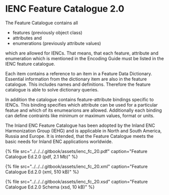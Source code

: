 # IENC Feature Catalogue 2.0

The Feature Catalogue contains all

* features \(previously object class\)
* attributes and
* enumerations \(previously attribute values\)

which are allowed for IENCs. That means, that each feature, attribute and enumeration which is mentioned in the Encoding Guide must be listed in the IENC feature catalogue.

Each item contains a reference to an item in a Feature Data Dictionary. Essential information from the dictionary item are also in the feature catalogue. This includes names and definitions. Therefore the feature catalogue is able to solve dictionary queries.

In addition the catalogue contains feature-attribute bindings specific to IENCs. This binding specifies which attribute can be used for a particular featue and which of its enumearions are allowed. Additionally each binding can define contraints like minimum or maximum values, format or units.

The Inland ENC Feature Catalogue has been adopted by the Inland ENC Harmonization Group \(IEHG\) and is applicable in North and South America, Russia and Europe. It is intended, that the Feature Catalogue meets the basic needs for Inland ENC applications worldwide.

{% file src="../../../.gitbook/assets/ienc\_fc\_20.pdf" caption="Feature Catalogue Ed.2.0 \(pdf, 2.1 Mb\)" %}

{% file src="../../../.gitbook/assets/ienc\_fc\_20.xml" caption="Feature Catalogue Ed.2.0 \(xml, 510 kB\)" %}

{% file src="../../../.gitbook/assets/ienc\_fc\_20.xsd" caption="Feature Catalogue Ed.2.0 Schema \(xsd, 10 kB\)" %}





